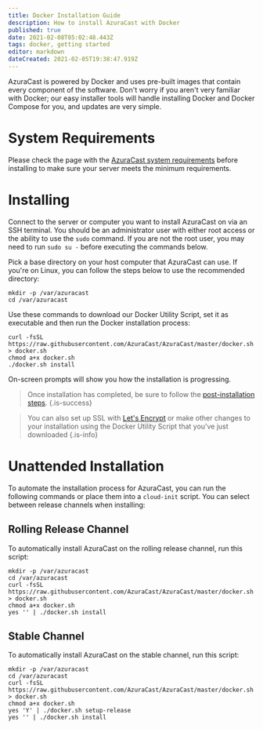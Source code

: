 ```yaml
---
title: Docker Installation Guide
description: How to install AzuraCast with Docker
published: true
date: 2021-02-08T05:02:48.443Z
tags: docker, getting started
editor: markdown
dateCreated: 2021-02-05T19:38:47.919Z
---
```


AzuraCast is powered by Docker and uses pre-built images that contain every component of the software. Don't worry if you aren't very familiar with Docker; our easy installer tools will handle installing Docker and Docker Compose for you, and updates are very simple.

# System Requirements

Please check the page with the [AzuraCast system requirements](/en/getting-started/requirements) before installing to make sure your server meets the minimum requirements.

# Installing

Connect to the server or computer you want to install AzuraCast on via an SSH terminal. You should be an administrator user with either root access or the ability to use the `sudo` command. If you are not the root user, you may need to run `sudo su -` before executing the commands below.

Pick a base directory on your host computer that AzuraCast can use. If you're on Linux, you can follow the steps below to use the recommended directory:

```
mkdir -p /var/azuracast
cd /var/azuracast
```

Use these commands to download our Docker Utility Script, set it as executable and then run the Docker installation process:

```
curl -fsSL https://raw.githubusercontent.com/AzuraCast/AzuraCast/master/docker.sh > docker.sh
chmod a+x docker.sh
./docker.sh install
```

On-screen prompts will show you how the installation is progressing.

> Once installation has completed, be sure to follow the [post-installation steps](/en/getting-started/installation/post-installation-steps).
{.is-success}


> You can also set up SSL with [Let's Encrypt](/en/administration/ssl-and-lets-encrypt) or make other changes to your installation using the Docker Utility Script that you've just downloaded
{.is-info}

# Unattended Installation
To automate the installation process for AzuraCast, you can run the following commands or place them into a `cloud-init` script. You can select between release channels when installing:

## Rolling Release Channel

To automatically install AzuraCast on the rolling release channel, run this script:

```
mkdir -p /var/azuracast
cd /var/azuracast
curl -fsSL https://raw.githubusercontent.com/AzuraCast/AzuraCast/master/docker.sh > docker.sh
chmod a+x docker.sh
yes '' | ./docker.sh install
```

## Stable Channel

To automatically install AzuraCast on the stable channel, run this script:

```
mkdir -p /var/azuracast
cd /var/azuracast
curl -fsSL https://raw.githubusercontent.com/AzuraCast/AzuraCast/master/docker.sh > docker.sh
chmod a+x docker.sh
yes 'Y' | ./docker.sh setup-release
yes '' | ./docker.sh install
```